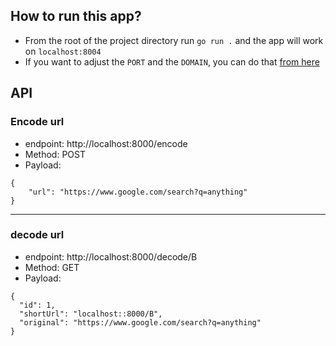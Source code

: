 ## How to run this app?
- From the root of the project directory run `go run .` and the app will work on `localhost:8004`
- If you want to adjust the `PORT` and the `DOMAIN`, you can do that [from here](config/config.go)

## API
### Encode url
- endpoint: http://localhost:8000/encode
- Method: POST
- Payload:
```
{
	"url": "https://www.google.com/search?q=anything"
}
```
---
### decode url
- endpoint: http://localhost:8000/decode/B
- Method: GET
- Payload:
```
{
  "id": 1,
  "shortUrl": "localhost::8000/B",
  "original": "https://www.google.com/search?q=anything"
}
```
